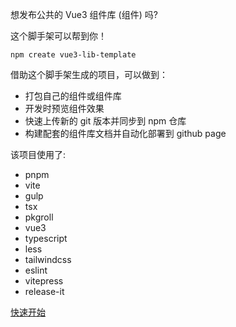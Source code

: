 想发布公共的 Vue3 组件库 (组件) 吗?

这个脚手架可以帮到你！

```shell
npm create vue3-lib-template
```

借助这个脚手架生成的项目，可以做到：
- 打包自己的组件或组件库
- 开发时预览组件效果
- 快速上传新的 git 版本并同步到 npm 仓库
- 构建配套的组件库文档并自动化部署到 github page

该项目使用了:
- pnpm
- vite
- gulp
- tsx
- pkgroll
- vue3
- typescript
- less
- tailwindcss
- eslint
- vitepress
- release-it

[快速开始](https://maylisten.github.io/vue3-lib-template/start.html)
